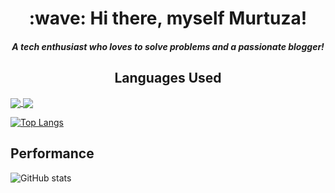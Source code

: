 <h1 align='center'> :wave: Hi there, myself Murtuza!</h1>
<h4 align='center'><i>A tech enthusiast who loves to solve problems and a passionate blogger!</i></h4>


<h2 align='center'>Languages Used</h2>

<a href="https://github.com/murtuzaalisurti">
  <img align='center' src="https://github-readme-stats.vercel.app/api/top-langs/?username=murtuzaalisurti&theme=dark&layout=compact" />
</a>
<a href="https://github.com/murtuzaalisurti">
  <img align='center' src="https://github-readme-stats.vercel.app/api?username=murtuzaalisurti&theme=dark&show_icons=true" />
</a>


[![Top Langs](https://github-readme-stats.vercel.app/api/top-langs/?username=murtuzaalisurti&theme=dark&layout=compact)](https://github.com/murtuzaalisurti)


## Performance

![GitHub stats](https://github-readme-stats.vercel.app/api?username=murtuzaalisurti&theme=dark&show_icons=true)  


